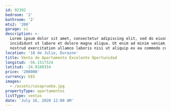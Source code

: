 ```yaml
---
id: 92392
bedroom: '2'
bathroom: '2'
mts2: '200'
garage: si
description: >-
  Lorem ipsum dolor sit amet, consectetur adipiscing elit, sed do eiusmod tempor
  incididunt ut labore et dolore magna aliqua. Ut enim ad minim veniam, quis
  nostrud exercitation ullamco laboris nisi ut aliquip ex ea commodo consequat.
location: '18 de Julio, Durazno'
title: Venta de Apartamento Excelente Oportunidad
longitud: -56.1517524
latitud: -34.9160354
price: '200000'
currency: U$S
images:
  - /assets/casaprueba.jpg
propertyType: apartamentos
listType: ventas
date: 'July 16, 2020 12:00 AM'
---
```


